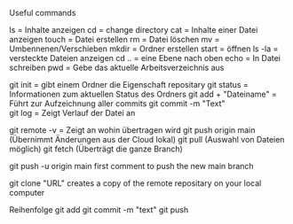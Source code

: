 Useful commands

ls = Inhalte anzeigen
cd = change directory
cat = Inhalte einer Datei anzeigen
touch = Datei erstellen
rm = Datei löschen
mv = Umbennenen/Verschieben
mkdir = Ordner erstellen
start = öffnen
ls -la = versteckte Dateien anzeigen
cd .. = eine Ebene nach oben
echo = In Datei schreiben
pwd = Gebe das aktuelle Arbeitsverzeichnis aus

git init = gibt einem Ordner die Eigenschaft repositary
git status = Informationen zum aktuellen Status des Ordners
git add + "Dateiname" = Führt zur Aufzeichnung aller commits
git commit -m "Text"  
git log = Zeigt Verlauf der Datei an

git remote -v = Zeigt an wohin übertragen wird
git push origin main (Übernimmt Änderungen aus der Cloud lokal)
git pull (Auswahl von Dateien möglich)
git fetch (Überträgt die ganze Branch)

git push -u origin main
first comment to push the new main branch

git clone "URL"
creates a copy of the remote repositary on your local computer

Reihenfolge
git add
git commit -m "text"
git push
